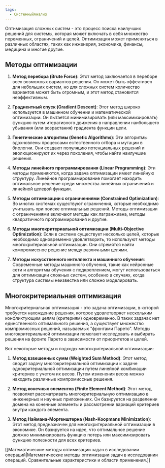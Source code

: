 ```yaml
---
tags:
  - СистемныйАнализ
---
```

Оптимизация сложных систем - это процесс поиска наилучших решений для системы, которая может включать в себя множество переменных, ограничений и целей. Оптимизация может применяться в различных областях, таких как инженерия, экономика, финансы, медицина и многие другие. 

## Методы оптимизации
1. **Метод перебора (Brute Force)**: Этот метод заключается в переборе всех возможных вариантов решения. Он может быть эффективен для небольших систем, но для сложных систем количество вариантов может быть огромным, и этот метод становится неэффективным.
    
2. **Градиентный спуск (Gradient Descent)**: Этот метод широко используется в машинном обучении и математической оптимизации. Он пытается минимизировать (или максимизировать) функцию путем итеративного движения в направлении наибольшего убывания (или возрастания) градиента функции цели.
    
3. **Генетические алгоритмы (Genetic Algorithms)**: Эти алгоритмы вдохновлены процессами естественного отбора и мутации в биологии. Они создают популяцию потенциальных решений и эволюционируют их через поколения, чтобы найти наилучшие решения.
    
4. **Методы линейного программирования (Linear Programming)**: Эти методы применяются, когда задача оптимизации имеет линейную структуру. Линейное программирование помогает находить оптимальное решение среди множества линейных ограничений и линейной целевой функции.
    
5. **Методы оптимизации с ограничениями (Constrained Optimization)**: Во многих системах существуют ограничения, которые необходимо учитывать при поиске оптимальных решений. Методы оптимизации с ограничениями включают методы как лагранжиана, методы квадратичного программирования и другие.
    
6. **Методы многокритериальной оптимизации (Multi-Objective Optimization)**: Если в системе существует несколько целей, которые необходимо одновременно удовлетворить, то используют методы многокритериальной оптимизации. Они стремятся найти компромиссное решение между различными целями.
    
7. **Методы искусственного интеллекта и машинного обучения**: Современные методы машинного обучения, такие как нейронные сети и алгоритмы обучения с подкреплением, могут использоваться для оптимизации сложных систем, особенно в случаях, когда структура системы неизвестна или сложно моделировать.

## Многокритериальная оптимизация
Многокритериальная оптимизация - это задача оптимизации, в которой требуется нахождение решения, которое удовлетворяет нескольким конфликтующим целям (критериям) одновременно. В таких задачах нет единственного оптимального решения, а существует множество компромиссных решений, называемых "фронтами Парето". Методы многокритериальной оптимизации помогают исследовать и выбирать решения на фронте Парето в зависимости от приоритетов и целей.

Вот некоторые методы и подходы многокритериальной оптимизации:

1. **Метод взвешенных сумм (Weighted Sum Method)**: Этот метод сводит задачу многокритериальной оптимизации к задаче однокритериальной оптимизации путем линейной комбинации критериев с учетом их весов. Путем изменения весов можно находить различные компромиссные решения.
    
2. **Метод конечных элементов (Finite Element Method)**: Этот метод позволяет рассматривать многокритериальную оптимизацию в инженерных и научных приложениях. Он базируется на разделении домена на конечные элементы и рассмотрении вариаций критериев внутри каждого элемента.
    
3. **Метод Наймана-Моргенштерна (Nash-Koopmans Minimization)**: Этот метод предназначен для многокритериальной оптимизации в экономике. Он базируется на идее, что оптимальное решение должно минимизировать функцию потерь или максимизировать функцию полезности для всех критериев.


[[Математические методы оптимизации задач в исследовании операций|Математические методы оптимизации задач в исследовании операций. Сравнительные характеристики и области применения.]]